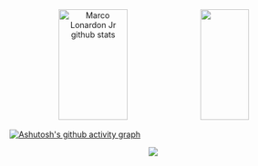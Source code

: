 
<div align="center">  
  <img width="49%" height="195px" src="https://github-readme-stats.vercel.app/api?username=marcolonardon&show_icons=true&count_private=true&hide_border=true&title_color=5ee6d3&icon_color=e0312f&text_color=5ee6d3&bg_color=0d1117" alt="Marco Lonardon Jr github stats" /> 
  <img width="41%" height="195px" src="https://github-readme-stats.vercel.app/api/top-langs/?username=marcolonardon&layout=compact&hide_border=true&title_color=5ee6d3&text_color=ff91a4&bg_color=0d1117" />
</div>

[![Ashutosh's github activity graph](https://github-readme-activity-graph.cyclic.app/graph?username=marcolonardon&bg_color=0D1117&color=c4c4c4&line=e0312f&point=ffffff&area=true&hide_border=true)](https://github.com/ashutosh00710/github-readme-activity-graph)

<div align="center"> 
<!-- <a href="#" target="_blank"><img src="https://img.shields.io/badge/-Instagram-%23E4405F?style=for-the-badge&logo=instagram&logoColor=white"</a>
<a href="#" target="_blank"><img src="https://img.shields.io/badge/YouTube-FF0000?style=for-the-badge&logo=youtube&logoColor=white" target="_blank"></a> -->
<a href = "mailto:marco.lndjr@gmail.com"> <img src="https://img.shields.io/badge/-Gmail-%23333?style=for-the-badge&logo=gmail&logoColor=white" target="_blank"></a>
<!--<a href="#" target="_blank"><img src="https://img.shields.io/badge/-LinkedIn-%230077B5?style=for-the-badge&logo=linkedin&logoColor=white" style="border-radius: 30px" target="_blank"></a> -->
 </div>




